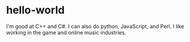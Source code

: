 # hello-world
I'm good at C++ and C#.  I can also do python, JavaScript, and Perl.
I like working in the game and online music industries.
